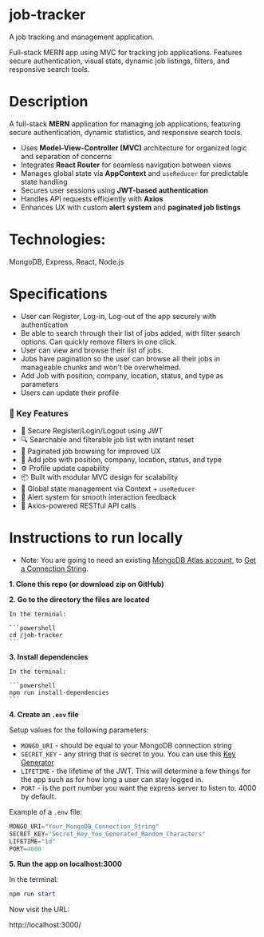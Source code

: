 # job-tracker
 A job tracking and management application.

Full-stack MERN app using MVC for tracking job applications. Features secure authentication, visual stats, dynamic job listings, filters, and responsive search tools.

# Description

A full-stack **MERN** application for managing job applications, featuring secure authentication, dynamic statistics, and responsive search tools.

- Uses **Model-View-Controller (MVC)** architecture for organized logic and separation of concerns  
- Integrates **React Router** for seamless navigation between views  
- Manages global state via **AppContext** and `useReducer` for predictable state handling  
- Secures user sessions using **JWT-based authentication**  
- Handles API requests efficiently with **Axios**  
- Enhances UX with custom **alert system** and **paginated job listings**


# Technologies:
MongoDB, Express, React, Node.js

# Specifications

- User can Register, Log-in, Log-out of the app securely with authentication
- Be able to search through their list of jobs added, with filter search options. Can quickly remove filters in one click.
- User can view and browse their list of jobs.
- Jobs have pagination so the user can browse all their jobs in manageable chunks and won't be overwhelmed.
- Add Job with position, company, location, status, and type as parameters
- Users can update their profile

### 🔧 Key Features   
- 🔐 Secure Register/Login/Logout using JWT  
- 🔍 Searchable and filterable job list with instant reset  
- 📁 Paginated job browsing for improved UX  
- 📝 Add jobs with position, company, location, status, and type  
- ⚙️ Profile update capability  
- 📦 Built with modular MVC design for scalability  
- 🔁 Global state management via Context + `useReducer`  
- 🔔 Alert system for smooth interaction feedback  
- 🔗 Axios-powered RESTful API calls  

# Instructions to run locally

- Note: You are going to need an existing [MongoDB Atlas account](https://www.mongodb.com/), to [Get a Connection String](https://www.mongodb.com/docs/guides/atlas/connection-string/).

**1. Clone this repo (or download zip on GitHub)**

**2. Go to the directory the files are located**

    In the terminal:

    ```powershell
    cd /job-tracker
    ```

**3. Install dependencies**

    In the terminal:

    ```powershell
    npm run install-dependencies
    ```

**4. Create an `.env` file**

Setup values for the following parameters:

- `MONGO_URI` - should be equal to your MongoDB connection string
- `SECRET_KEY` - any string that is secret to you. You can use this [Key Generator](https://www.allkeysgenerator.com/)
- `LIFETIME` - the lifetime of the JWT. This will determine a few things for the app such as for how long a user can stay logged in.
- `PORT` - is the port number you want the express server to listen to. 4000 by default.

Example of a `.env` file:

```js
MONGO_URI="Your_MongoDB_Connection_String"
SECRET_KEY="Secret_Key_You_Generated_Random_Characters"
LIFETIME="1d"
PORT=4000
```

**5. Run the app on localhost:3000**

In the terminal:
```powershell
npm run start
```

Now visit the URL: 

http://localhost:3000/
